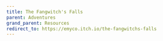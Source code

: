 ```yaml
---
title: The Fangwitch's Falls
parent: Adventures
grand_parent: Resources
redirect_to: https://emyco.itch.io/the-fangwitchs-falls
---
```

